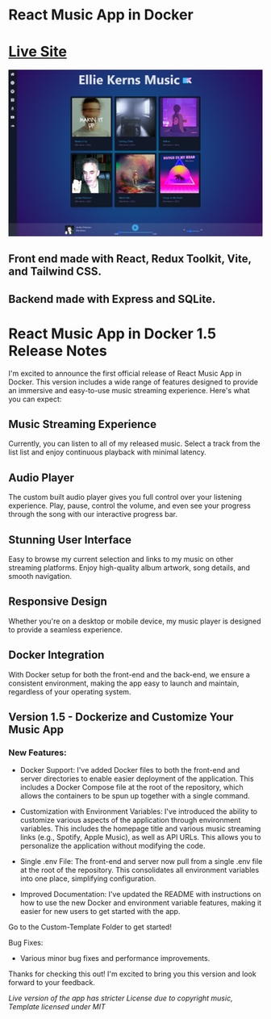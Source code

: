 # React Music App in Docker
# [Live Site](https://music.epklabs.com)
![site](./Site.png)
## Front end made with React, Redux Toolkit, Vite, and Tailwind CSS.

## Backend made with Express and SQLite. 

# React Music App in Docker 1.5 Release Notes

I'm excited to announce the first official release of React Music App in Docker. This version includes a wide range of features designed to provide an immersive and easy-to-use music streaming experience. Here's what you can expect:

## Music Streaming Experience
Currently, you can listen to all of my released music. Select a track from the list list and enjoy continuous playback with minimal latency.

## Audio Player
The custom built audio player gives you full control over your listening experience. Play, pause, control the volume, and even see your progress through the song with our interactive progress bar.

## Stunning User Interface
Easy to browse my current selection and links to my music on other streaming platforms. Enjoy high-quality album artwork, song details, and smooth navigation.

## Responsive Design
Whether you're on a desktop or mobile device, my music player is designed to provide a seamless experience.

## Docker Integration
With Docker setup for both the front-end and the back-end, we ensure a consistent environment, making the app easy to launch and maintain, regardless of your operating system.


## Version 1.5 - Dockerize and Customize Your Music App
### New Features:

  - Docker Support: I've added Docker files to both the front-end and server directories to enable easier deployment of the application. This includes a Docker Compose file at the root of the repository, which allows the containers to be spun up together with a single command.

  - Customization with Environment Variables: I've introduced the ability to customize various aspects of the application through environment variables. This includes the homepage title and various music streaming links (e.g., Spotify, Apple Music), as well as API URLs. This allows you to personalize the application without modifying the code.

  - Single .env File: The front-end and server now pull from a single .env file at the root of the repository. This consolidates all environment variables into one place, simplifying configuration.

  - Improved Documentation: I've updated the README with instructions on how to use the new Docker and environment variable features, making it easier for new users to get started with the app.

Go to the Custom-Template Folder to get started! 

Bug Fixes:

  - Various minor bug fixes and performance improvements.

Thanks for checking this out! I'm excited to bring you this version and look forward to your feedback.

*Live version of the app has stricter License due to copyright music, Template licensed under MIT* 
